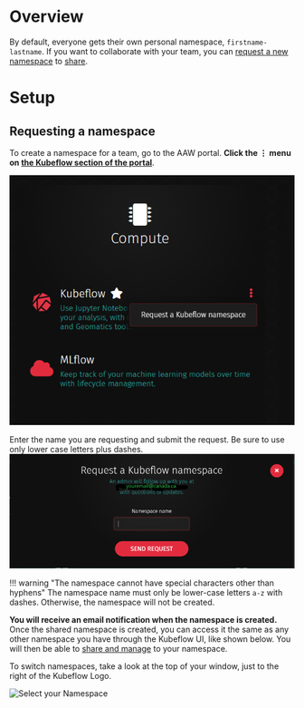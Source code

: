 # Overview

By default, everyone gets their own personal namespace, `firstname-lastname`. If
you want to collaborate with your team, you can
[request a new namespace](Request-a-Namespace.md#requesting-a-namespace) to
[share](Overview.md#share-a-namespace-in-kubeflow).

# Setup

## Requesting a namespace

To create a namespace for a team, go to the AAW portal. **Click the &#8942; menu
on
[the Kubeflow section of the portal](https://analytics-platform.statcan.gc.ca/)**.

![The hamburger menu to the right of Kubeflow on the portal](../images/KubeflowNamespace.PNG)

Enter the name you are requesting and submit the request. Be sure to use only
lower case letters plus dashes.
![Submit your request for a shared namespace](../images/KubeflowNamespace2.png)

<!--prettier-ignore-->
!!! warning "The namespace cannot have special characters other than hyphens"
    The namespace name must only be lower-case letters `a-z` with dashes. Otherwise,
    the namespace will not be created.

**You will receive an email notification when the namespace is created.** Once
the shared namespace is created, you can access it the same as any other
namespace you have through the Kubeflow UI, like shown below. You will then be
able to [share and manage](Overview.md#share-compute-namespace-in-kubeflow) to
your namespace.

To switch namespaces, take a look at the top of your window, just to the right
of the Kubeflow Logo.

![Select your Namespace](../images/kubeflow_manage_contributors.png)
